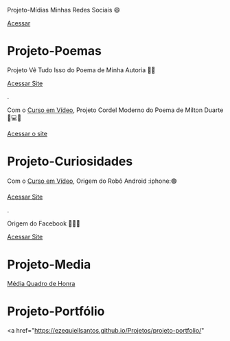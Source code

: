 Projeto-Mídias
Minhas Redes Sociais  :smile:

<a href="https://ezequiellsantos.github.io/Projetos/projeto-social/index.html">Acessar</a>


# Projeto-Poemas
Projeto Vê Tudo Isso do Poema de Minha Autoria :seedling::leaves:

<a href="https://ezequiellsantos.github.io/Projetos/projeto-nature/index.html">Acessar Site</a>

.

 Com o <a href="https://cursoemvideo.com">Curso em Vídeo</a>, Projeto Cordel Moderno do Poema de Milton Duarte :high_brightness::computer::globe_with_meridians:
 
 <a href="https://ezequiellsantos.github.io/Projetos/projeto-cordel/index.html">Acessar o site</a>


 <h1 id="projeto-poemas">Projeto-Curiosidades</h1>
 Com o <a href="https://cursoemvideo.com">Curso em Vídeo</a>, Origem do Robô Android :iphone:🟢
 

 <a href="https://ezequiellsantos.github.io/Projetos/projeto-androidd/index.html">Acessar Site</a> 

 .

Origem do Facebook :iphone::large_blue_circle::globe_with_meridians:

<a href="https://ezequiellsantos.github.io/Projetos/projeto-facebook/index.html">Acessar Site</a>

 # Projeto-Media

<a href="https://ezequiellsantos.github.io/Projetos/projeto-media/teste/index.html?" target="_blank">Média Quadro de Honra</a> 

# Projeto-Portfólio
<a href="https://ezequiellsantos.github.io/Projetos/projeto-portfolio/"
 

